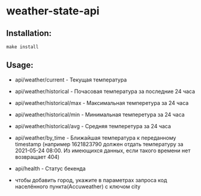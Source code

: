 # weather-state-api

## Installation:

` make install `


## Usage:

- api/weather/current - Текущая температура
- api/weather/historical - Почасовая температура за последние 24 часа
- api/weather/historical/max - Максимальная темперетура за 24 часа
- api/weather/historical/min - Минимальная темперетура за 24 часа
- api/weather/historical/avg - Средняя темперетура за 24 часа
- api/weather/by_time - Ближайшая температура к переданному timestamp (например 1621823790 должен отдать температуру за 2021-05-24 08:00. Из имеющихся данных, если такого времени нет возвращает 404)
- api/health - Статус бекенда

- чтобы добавить город, укажите в параметрах запроса код населённого пункта(Accuweather) c ключом city

